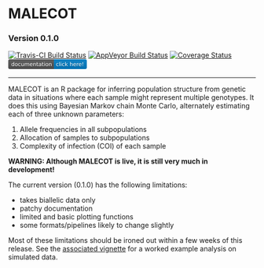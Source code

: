 # MALECOT
### Version 0.1.0
[![Travis-CI Build Status](https://travis-ci.org/bobverity/MALECOT.svg?branch=master)](https://travis-ci.org/bobverity/MALECOT)
[![AppVeyor Build Status](https://ci.appveyor.com/api/projects/status/github/bobverity/MALECOT?branch=master&svg=true)](https://ci.appveyor.com/project/bobverity/MALECOT)
[![Coverage Status](https://img.shields.io/codecov/c/github/bobverity/MALECOT/master.svg)](https://codecov.io/github/bobverity/MALECOT?branch=master)
[![Documentation](https://github.com/bobverity/MALECOT/blob/master/R_ignore/images/documentation-click%20here!-blue.png)](https://bobverity.github.io/MALECOT/)

--------------------------------------------------------------------------------------------------------------------------------

MALECOT is an R package for inferring population structure from genetic data in situations where each sample might represent multiple genotypes. It does this using Bayesian Markov chain Monte Carlo, alternately estimating each of three unknown parameters:
1. Allele frequencies in all subpopulations
2. Allocation of samples to subpopulations
3. Complexity of infection (COI) of each sample


**WARNING: Although MALECOT is live, it is still very much in development!**


The current version (0.1.0) has the following limitations:
* takes biallelic data only
* patchy documentation
* limited and basic plotting functions
* some formats/pipelines likely to change slightly

Most of these limitations should be ironed out within a few weeks of this release. See the [associated vignette](https://bobverity.github.io/MALECOT/articles/basic_tutorial.html) for a worked example analysis on simulated data.
